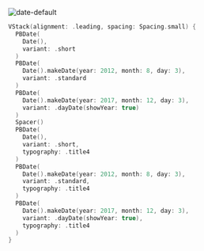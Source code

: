 ![date-default](https://github.com/powerhome/playbook-swift/assets/54749071/4a151fc4-bb33-44c9-ae57-5c8af28e24c2)

```swift
VStack(alignment: .leading, spacing: Spacing.small) {
  PBDate(
    Date(),
    variant: .short
  )
  PBDate(
    Date().makeDate(year: 2012, month: 8, day: 3),
    variant: .standard
  )
  PBDate(
    Date().makeDate(year: 2017, month: 12, day: 3),
    variant: .dayDate(showYear: true)
  )
  Spacer()
  PBDate(
    Date(),
    variant: .short, 
    typography: .title4
  )
  PBDate(
    Date().makeDate(year: 2012, month: 8, day: 3),
    variant: .standard, 
    typography: .title4
  )
  PBDate(
    Date().makeDate(year: 2017, month: 12, day: 3),
    variant: .dayDate(showYear: true),
    typography: .title4
  )
}
```
